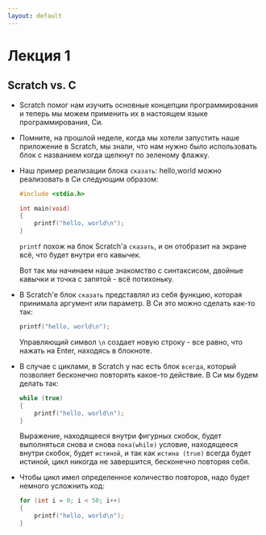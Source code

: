 ```yaml
---
layout: default
---
```

# Лекция 1
## Scratch vs. C

* Scratch помог нам изучить основные концепции программирования и теперь мы можем применить их в настоящем языке программирования, Cи.
* Помните, на прошлой неделе, когда мы хотели запустить наше приложение в Scratch, мы знали, что нам нужно было использовать блок с названием когда щелкнут по зеленому флажку.
* Наш пример реализации блока `сказать`: hello,world можно реализовать в Cи следующим образом:
   ```c
   #include <stdio.h>

   int main(void)
   {
       printf("hello, world\n");
   }
   ```
   `printf` похож на блок Scratch'a `сказать`, и он отобразит на экране всё, что будет внутри его кавычек.

   Вот так мы начинаем наше знакомство с синтаксисом, двойные кавычки и точка с запятой - всё потихоньку.

* В Scratch'e блок `сказать` представлял из себя функцию, которая принимала аргумент или параметр. В Си это можно сделать как-то так:
   ```c
   printf("hello, world\n");
   ```
   Управляющий символ `\n` создает новую строку - все равно, что нажать на Enter, находясь в блокноте.

* В случае с циклами, в Scratch у нас есть блок `всегда`, который позволяет бесконечно повторять какое-то действие. В Си мы будем делать так:
   ```c
   while (true)
   {
       printf("hello, world\n");
   }
   ```
   Выражение, находящееся внутри фигурных скобок, будет выполняться снова и снова `пока(while)` условие, находящееся внутри скобок, будет `истиной`, и так как `истина (true)` всегда будет истиной, цикл никогда не завершится, бесконечно повторяя себя.

* Чтобы цикл имел определенное количество повторов, надо будет немного усложнить код:
   ```c
   for (int i = 0; i < 50; i++)
   {
       printf("hello, world\n");
   }
  ```